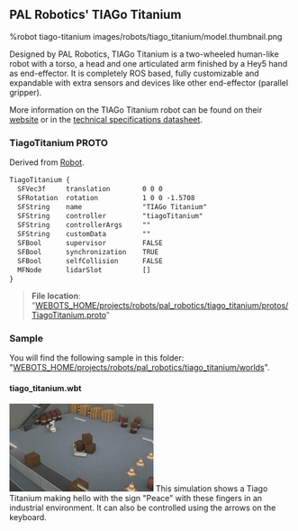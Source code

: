 ## PAL Robotics' TIAGo Titanium

%robot tiago-titanium images/robots/tiago_titanium/model.thumbnail.png

Designed by PAL Robotics, TIAGo Titanium is a two-wheeled human-like robot with a torso, a head and one articulated arm finished by a Hey5 hand as end-effector.
It is completely ROS based, fully customizable and expandable with extra sensors and devices like other end-effector (parallel gripper).

More information on the TIAGo Titanium robot can be found on their [website](http://pal-robotics.com/robots/tiago/) or in the [technical specifications datasheet](http://pal-robotics.com/wp-content/uploads/2019/07/Datasheet_TIAGo_Complete.pdf).

### TiagoTitanium PROTO

Derived from [Robot](../reference/robot.md).

```
TiagoTitanium {
  SFVec3f     translation        0 0 0
  SFRotation  rotation           1 0 0 -1.5708
  SFString    name               "TIAGo Titanium"
  SFString    controller         "tiagoTitanium"
  SFString    controllerArgs     ""
  SFString    customData         ""
  SFBool      supervisor         FALSE
  SFBool      synchronization    TRUE
  SFBool      selfCollision      FALSE
  MFNode      lidarSlot          []
}
```

> **File location**: "[WEBOTS\_HOME/projects/robots/pal\_robotics/tiago\_titanium/protos/TiagoTitanium.proto](https://github.com/cyberbotics/webots/tree/master/projects/robots/pal_robotics/tiago_titanium/protos/TiagoTitanium.proto)"

### Sample

You will find the following sample in this folder: "[WEBOTS\_HOME/projects/robots/pal\_robotics/tiago\_titanium/worlds](https://github.com/cyberbotics/webots/tree/master/projects/robots/pal_robotics/tiago_titanium/worlds)".

#### tiago\_titanium.wbt

![tiago_titanium.wbt.png](images/robots/tiago_titanium/tiago_titanium.wbt.thumbnail.jpg) This simulation shows a Tiago Titanium making hello with the sign "Peace" with these fingers in an industrial environment.
It can also be controlled using the arrows on the keyboard.

